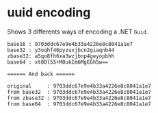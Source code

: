 # uuid encoding

Shows 3 differents ways of encoding a .NET `Guid`.

```console
base16 : 9703ddc67e9e4b33a4226e8c8041a1e7
base32 : y3oqhf46pyzuxjbcn2giaqnb44
zbase32: a5qo8fh6xa3wzjbnp4geyopbhh
base64 : xt0Dl55+M0ukIm6MgEGh5w==

====== And back ======

original     : 9703ddc67e9e4b33a4226e8c8041a1e7
from base32  : 9703ddc67e9e4b33a4226e8c8041a1e7
from zbase32 : 9703ddc67e9e4b33a4226e8c8041a1e7
from base64  : 9703ddc67e9e4b33a4226e8c8041a1e7
```